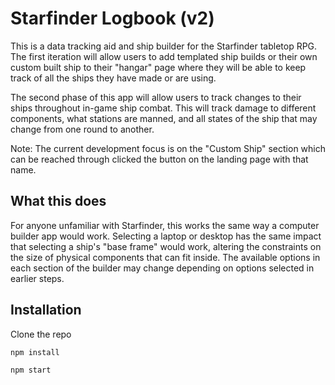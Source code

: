 # Starfinder Logbook (v2)

This is a data tracking aid and ship builder for the Starfinder tabletop RPG. The first iteration will allow users to add templated ship builds or their own custom built ship to their "hangar" page where they will be able to keep track of all the ships they have made or are using.

The second phase of this app will allow users to track changes to their ships throughout in-game ship combat. This will track damage to different components, what stations are manned, and all states of the ship that may change from one round to another.


Note: The current development focus is on the "Custom Ship" section which can be reached through clicked the button on the landing page with that name.


## What this does

For anyone unfamiliar with Starfinder, this works the same way a computer builder app would work. Selecting a laptop or desktop has the same impact that selecting a ship's "base frame" would work, altering the constraints on the size of physical components that can fit inside. The available options in each section of the builder may change depending on options selected in earlier steps.


## Installation

Clone the repo

`npm install`

`npm start`


